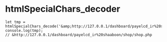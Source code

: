 # htmlSpecialChars_decoder

 ```
let tmp = htmlSpecialChars_decode('&amp;http://127.0.0.1/dashboard/payelcd_ir%20shaaboon/shop/shop.php');
console.log(tmp);
// &http://127.0.0.1/dashboard/payelcd_ir%20shaaboon/shop/shop.php
```
